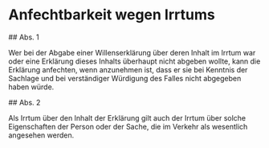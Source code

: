 # Anfechtbarkeit wegen Irrtums



\#\# Abs. 1

 Wer bei der Abgabe einer Willenserklärung über deren Inhalt im Irrtum war oder eine Erklärung dieses Inhalts überhaupt nicht abgeben wollte, kann die Erklärung anfechten, wenn anzunehmen ist, dass er sie bei Kenntnis der Sachlage und bei verständiger Würdigung des Falles nicht abgegeben haben würde.

\#\# Abs. 2

 Als Irrtum über den Inhalt der Erklärung gilt auch der Irrtum über solche Eigenschaften der Person oder der Sache, die im Verkehr als wesentlich angesehen werden. 

